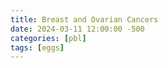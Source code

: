 ```yaml
---
title: Breast and Ovarian Cancers
date: 2024-03-11 12:00:00 -500
categories: [pbl]
tags: [eggs]
---
```


